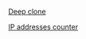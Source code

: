 [Deep clone](src/main/java/com/lffblk/clone)

[IP addresses counter](src/main/java/com/lffblk/counter)